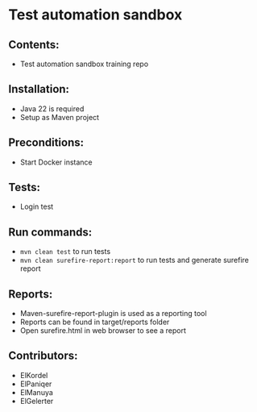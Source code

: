 # Test automation sandbox

## Contents:
- Test automation sandbox training repo

## Installation:
- Java 22 is required
- Setup as Maven project

## Preconditions:
- Start Docker instance

## Tests:
- Login test

## Run commands:
- ``mvn clean test`` to run tests
- ``mvn clean surefire-report:report`` to run tests and generate surefire report

## Reports:
- Maven-surefire-report-plugin is used as a reporting tool
- Reports can be found in target/reports folder
- Open surefire.html in web browser to see a report

## Contributors:
- ElKordel
- ElPaniqer
- ElManuya
- ElGelerter
